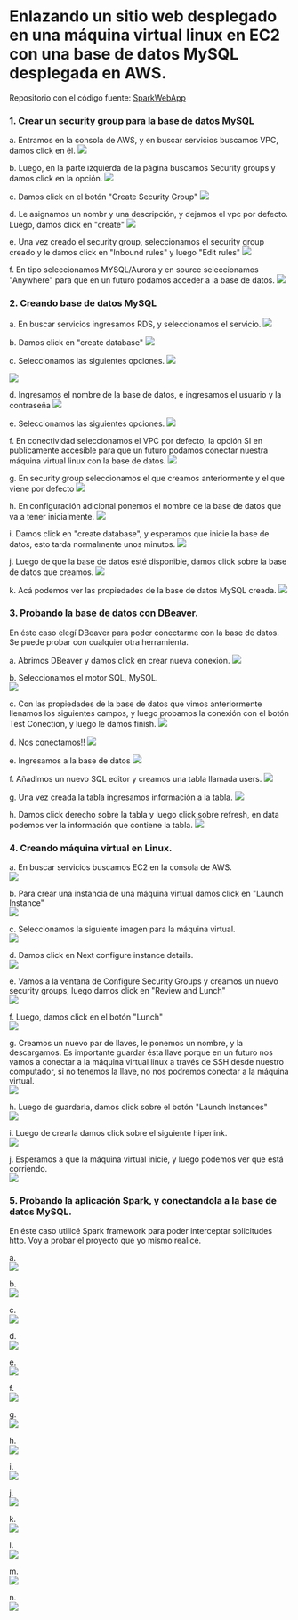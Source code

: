 # Enlazando un sitio web desplegado en una máquina virtual linux en EC2 con una base de datos MySQL desplegada en AWS.

Repositorio con el código fuente: [SparkWebApp](https://github.com/jcamilovelandiab/SparkWebAppMySQL-AWS)

### 1. Crear un security group para la base de datos MySQL

a. Entramos en la consola de AWS, y en buscar servicios buscamos VPC, damos click en él.
![](https://github.com/jcamilovelandiab/ArchitecturalPatternsAWS/blob/master/EC2-MySQL/images/ec2-mysql1.png)

b. Luego, en la parte izquierda de la página buscamos Security groups y damos click en la opción.
![](https://github.com/jcamilovelandiab/ArchitecturalPatternsAWS/blob/master/EC2-MySQL/images/ec2-mysql2.png)

c. Damos click en el botón "Create Security Group"
![](https://github.com/jcamilovelandiab/ArchitecturalPatternsAWS/blob/master/EC2-MySQL/images/ec2-mysql3.png)

d. Le asignamos un nombr y una descripción, y dejamos el vpc por defecto. Luego, damos click en "create"
![](https://github.com/jcamilovelandiab/ArchitecturalPatternsAWS/blob/master/EC2-MySQL/images/ec2-mysql4.PNG)

e. Una vez creado el security group, seleccionamos el security group creado y le damos click en "Inbound rules" y luego "Edit rules"
![](https://github.com/jcamilovelandiab/ArchitecturalPatternsAWS/blob/master/EC2-MySQL/images/ec2-mysql5.png)

f. En tipo seleccionamos MYSQL/Aurora y en source seleccionamos "Anywhere" para que en un futuro podamos acceder a la base de datos.
![](https://github.com/jcamilovelandiab/ArchitecturalPatternsAWS/blob/master/EC2-MySQL/images/ec2-mysql6.PNG)



### 2. Creando base de datos MySQL

a. En buscar servicios ingresamos RDS, y seleccionamos el servicio.
![](https://github.com/jcamilovelandiab/ArchitecturalPatternsAWS/blob/master/EC2-MySQL/images/ec2-mysql7.png)

b. Damos click en "create database"
![](https://github.com/jcamilovelandiab/ArchitecturalPatternsAWS/blob/master/EC2-MySQL/images/ec2-mysql8.png)

c. Seleccionamos las siguientes opciones.
![](https://github.com/jcamilovelandiab/ArchitecturalPatternsAWS/blob/master/EC2-MySQL/images/ec2-mysql9.PNG)


![](https://github.com/jcamilovelandiab/ArchitecturalPatternsAWS/blob/master/EC2-MySQL/images/ec2-mysql10.PNG)

d. Ingresamos el nombre de la base de datos, e ingresamos el usuario y la contraseña
![](https://github.com/jcamilovelandiab/ArchitecturalPatternsAWS/blob/master/EC2-MySQL/images/ec2-mysql11.PNG)

e. Seleccionamos las siguientes opciones.
![](https://github.com/jcamilovelandiab/ArchitecturalPatternsAWS/blob/master/EC2-MySQL/images/ec2-mysql12.PNG)

f. En conectividad seleccionamos el VPC por defecto, la opción SI en publicamente accesible para que un futuro podamos conectar nuestra máquina virtual linux con la base de datos.
![](https://github.com/jcamilovelandiab/ArchitecturalPatternsAWS/blob/master/EC2-MySQL/images/ec2-mysql13.PNG)

g. En security group seleccionamos el que creamos anteriormente y el que viene por defecto
![](https://github.com/jcamilovelandiab/ArchitecturalPatternsAWS/blob/master/EC2-MySQL/images/ec2-mysql14.PNG)

h. En configuración adicional ponemos el nombre de la base de datos que va a tener inicialmente.
![](https://github.com/jcamilovelandiab/ArchitecturalPatternsAWS/blob/master/EC2-MySQL/images/ec2-mysql15.png)

i. Damos click en "create database", y esperamos que inicie la base de datos, esto tarda normalmente unos minutos.
![](https://github.com/jcamilovelandiab/ArchitecturalPatternsAWS/blob/master/EC2-MySQL/images/ec2-mysql16.PNG)

j. Luego de que la base de datos esté disponible, damos click sobre la base de datos que creamos.
![](https://github.com/jcamilovelandiab/ArchitecturalPatternsAWS/blob/master/EC2-MySQL/images/ec2-mysql17.PNG)

k. Acá podemos ver las propiedades de la base de datos MySQL creada.
![](https://github.com/jcamilovelandiab/ArchitecturalPatternsAWS/blob/master/EC2-MySQL/images/ec2-mysql18.PNG)

### 3. Probando la base de datos con DBeaver.

En éste caso elegí DBeaver para poder conectarme con la base de datos. Se puede probar con cualquier otra herramienta.

a. Abrimos DBeaver y damos click en crear nueva conexión.
![](https://github.com/jcamilovelandiab/ArchitecturalPatternsAWS/blob/master/EC2-MySQL/images/ec2-mysql19.PNG)

b. Seleccionamos el motor SQL, MySQL.
<br />
![](https://github.com/jcamilovelandiab/ArchitecturalPatternsAWS/blob/master/EC2-MySQL/images/ec2-mysql20.PNG)

c. Con las propiedades de la base de datos que vimos anteriormente llenamos los siguientes campos, y luego probamos la conexión con el botón Test Conection, y luego le damos finish.
![](https://github.com/jcamilovelandiab/ArchitecturalPatternsAWS/blob/master/EC2-MySQL/images/ec2-mysql21.PNG)

d. Nos conectamos!!
![](https://github.com/jcamilovelandiab/ArchitecturalPatternsAWS/blob/master/EC2-MySQL/images/ec2-mysql22.PNG)

e. Ingresamos a la base de datos
![](https://github.com/jcamilovelandiab/ArchitecturalPatternsAWS/blob/master/EC2-MySQL/images/ec2-mysql23.PNG)

f. Añadimos un nuevo SQL editor y creamos una tabla llamada users.
![](https://github.com/jcamilovelandiab/ArchitecturalPatternsAWS/blob/master/EC2-MySQL/images/ec2-mysql24.PNG)

g. Una vez creada la tabla ingresamos información a la tabla.
![](https://github.com/jcamilovelandiab/ArchitecturalPatternsAWS/blob/master/EC2-MySQL/images/ec2-mysql25.PNG)

h. Damos click derecho sobre la tabla y luego click sobre refresh, en data podemos ver la información que contiene la tabla.
![](https://github.com/jcamilovelandiab/ArchitecturalPatternsAWS/blob/master/EC2-MySQL/images/ec2-mysql26.PNG)

### 4. Creando máquina virtual en Linux.

a. En buscar servicios buscamos EC2 en la consola de AWS.
<br />
![](https://github.com/jcamilovelandiab/ArchitecturalPatternsAWS/blob/master/EC2-MySQL/images/ec2-mysql27.png)

b. Para crear una instancia de una máquina virtual damos click en "Launch Instance"
<br />
![](https://github.com/jcamilovelandiab/ArchitecturalPatternsAWS/blob/master/EC2-MySQL/images/ec2-mysql28.PNG)

c. Seleccionamos la siguiente imagen para la máquina virtual.
<br />
![](https://github.com/jcamilovelandiab/ArchitecturalPatternsAWS/blob/master/EC2-MySQL/images/ec2-mysql29.PNG)

d. Damos click en Next configure instance details.
<br />
![](https://github.com/jcamilovelandiab/ArchitecturalPatternsAWS/blob/master/EC2-MySQL/images/ec2-mysql30.PNG)

e. Vamos a la ventana de Configure Security Groups y creamos un nuevo security groups, luego damos click en "Review and Lunch"
<br />
![](https://github.com/jcamilovelandiab/ArchitecturalPatternsAWS/blob/master/EC2-MySQL/images/ec2-mysql31.PNG)

f. Luego, damos click en el botón "Lunch"
<br />
![](https://github.com/jcamilovelandiab/ArchitecturalPatternsAWS/blob/master/EC2-MySQL/images/ec2-mysql32.PNG)

g. Creamos un nuevo par de llaves, le ponemos un nombre, y la descargamos. Es importante guardar ésta llave porque en un futuro nos vamos a conectar a la máquina virtual linux a través de SSH desde nuestro computador, si no tenemos la llave, no nos podremos conectar a la máquina virtual.
<br />
![](https://github.com/jcamilovelandiab/ArchitecturalPatternsAWS/blob/master/EC2-MySQL/images/ec2-mysql33.PNG)

h. Luego de guardarla, damos click sobre el botón "Launch Instances"
<br />
![](https://github.com/jcamilovelandiab/ArchitecturalPatternsAWS/blob/master/EC2-MySQL/images/ec2-mysql34.PNG)

i. Luego de crearla damos click sobre el siguiente hiperlink.
<br />
![](https://github.com/jcamilovelandiab/ArchitecturalPatternsAWS/blob/master/EC2-MySQL/images/ec2-mysql35.PNG)

j. Esperamos a que la máquina virtual inicie, y luego podemos ver que está corriendo.
<br />
![](https://github.com/jcamilovelandiab/ArchitecturalPatternsAWS/blob/master/EC2-MySQL/images/ec2-mysql36.PNG)

### 5. Probando la aplicación Spark, y conectandola a la base de datos MySQL.

En éste caso utilicé Spark framework para poder interceptar solicitudes http. Voy a probar el proyecto que yo mismo realicé.

a.
<br />
![](https://github.com/jcamilovelandiab/ArchitecturalPatternsAWS/blob/master/EC2-MySQL/images/ec2-mysql37.PNG)

b.
<br />
![](https://github.com/jcamilovelandiab/ArchitecturalPatternsAWS/blob/master/EC2-MySQL/images/ec2-mysql38.PNG)

c.
<br />
![](https://github.com/jcamilovelandiab/ArchitecturalPatternsAWS/blob/master/EC2-MySQL/images/ec2-mysql39.PNG)

d.
<br />
![](https://github.com/jcamilovelandiab/ArchitecturalPatternsAWS/blob/master/EC2-MySQL/images/ec2-mysql40.PNG)

e.
<br />
![](https://github.com/jcamilovelandiab/ArchitecturalPatternsAWS/blob/master/EC2-MySQL/images/ec2-mysql41.PNG)

f.
<br />
![](https://github.com/jcamilovelandiab/ArchitecturalPatternsAWS/blob/master/EC2-MySQL/images/ec2-mysql42.PNG)

g.
<br />
![](https://github.com/jcamilovelandiab/ArchitecturalPatternsAWS/blob/master/EC2-MySQL/images/ec2-mysql43.PNG)

h.
<br />
![](https://github.com/jcamilovelandiab/ArchitecturalPatternsAWS/blob/master/EC2-MySQL/images/ec2-mysql44.PNG)

i.
<br />
![](https://github.com/jcamilovelandiab/ArchitecturalPatternsAWS/blob/master/EC2-MySQL/images/ec2-mysql45.PNG)

j.
<br />
![](https://github.com/jcamilovelandiab/ArchitecturalPatternsAWS/blob/master/EC2-MySQL/images/ec2-mysql46.PNG)

k.
<br />
![](https://github.com/jcamilovelandiab/ArchitecturalPatternsAWS/blob/master/EC2-MySQL/images/ec2-mysql47.PNG)

l.
<br />
![](https://github.com/jcamilovelandiab/ArchitecturalPatternsAWS/blob/master/EC2-MySQL/images/ec2-mysql48.PNG)

m.
<br />
![](https://github.com/jcamilovelandiab/ArchitecturalPatternsAWS/blob/master/EC2-MySQL/images/ec2-mysql49.PNG)

n.
<br />
![](https://github.com/jcamilovelandiab/ArchitecturalPatternsAWS/blob/master/EC2-MySQL/images/ec2-mysql50.PNG)


